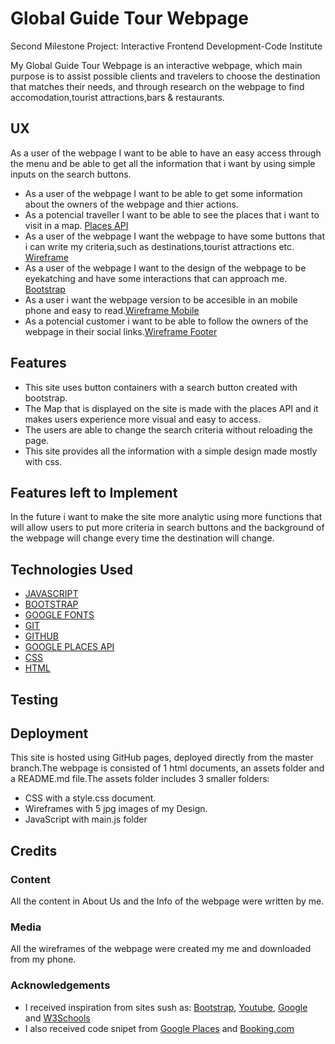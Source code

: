 # Global Guide Tour Webpage

Second Milestone Project: Interactive Frontend Development-Code Institute

My Global Guide Tour Webpage is an interactive webpage, which main purpose is to assist possible clients and travelers to choose the destination that matches their needs, and through research on the webpage to find accomodation,tourist attractions,bars & restaurants.

## UX

As a user of the webpage I want to be able to have an easy access through the menu and be able to get all the information that i want by using simple inputs on the search buttons.
- As a user of the webpage I want to be able to get some information about the owners of the webpage and thier actions.
- As a potencial traveller I want to be able to see the places that i want to visit in a map. [Places API](https://developers.google.com/places/web-service/intro)
- As a user of the webpage I want the webpage to have some buttons that i can write my criteria,such as destinations,tourist attractions etc. [Wireframe](assets/wireframes/IMG_4528.jpg)
- As a user of the webpage I want to the design of the webpage to be eyekatching and have some interactions that can approach me. [Bootstrap](https://www.bootstrapcdn.com/)
- As a user i want the webpage version to be accesible in an mobile phone and easy to read.[Wireframe Mobile](IMG_4529.jpg)
- As a potencial customer i want to be able to follow the owners of the webpage in their social links.[Wireframe Footer](IMG_4530.jpg)

## Features

- This site uses button containers with a search button created with bootstrap.
- The Map that is displayed on the site is made with the places API and it makes users experience more visual and easy to access.
- The users are able to change the search criteria without reloading the page.
- This site provides all the information with a simple design made mostly with css.

## Features left to Implement

In the future i want to make the site more analytic using more functions that will allow users to put more criteria in search buttons and the background of the webpage will change every time the destination will change.

## Technologies Used

- [JAVASCRIPT](https://no.wikipedia.org/wiki/JavaScript)
- [BOOTSTRAP](https://en.wikipedia.org/wiki/BootstrapCDN)
- [GOOGLE FONTS](https://en.wikipedia.org/wiki/Google_Fonts)
- [GIT](https://no.wikipedia.org/wiki/Git)
- [GITHUB](https://en.wikipedia.org/wiki/GitHub)
- [GOOGLE PLACES API](https://developers.google.com/maps/documentation/javascript/examples/places-autocomplete)
- [CSS](https://no.wikipedia.org/wiki/Cascading_Style_Sheets)
- [HTML](https://no.wikipedia.org/wiki/HTML)

## Testing

## Deployment

This site is hosted using GitHub pages, deployed directly from the master branch.The webpage is consisted of 1 html documents, an assets folder and a README.md file.The assets folder includes 3 smaller folders:
- CSS with a style.css document.
- Wireframes with 5 jpg images of my Design.
- JavaScript with main.js folder

## Credits

### Content

All the content in About Us and the Info of the webpage were written by me.

### Media

All the wireframes of the webpage were created my me and downloaded from my phone.

### Acknowledgements

- I received inspiration from sites sush as: [Bootstrap](https://en.wikipedia.org/wiki/BootstrapCDN), [Youtube](https://www.youtube.com/), [Google](https://no.wikipedia.org/wiki/Google) and [W3Schools](https://www.w3schools.com/java/)
- I also received code snipet from [Google Places](https://developers.google.com/maps/documentation/javascript/examples/places-autocomplete) and [Booking.com](https://www.booking.com/searchresults.el.html?label=gen173nr-1FCAEoggI46AdIM1gEaKoBiAEBmAEIuAEXyAEM2AEB6AEB-AELiAIBqAIDuALRx7LpBcACAQ&sid=626341e5ceb9d67eaf433e0dc4133f86&sb=1&src=index&src_elem=sb&error_url=https%3A%2F%2Fwww.booking.com%2Findex.el.html%3Flabel%3Dgen173nr-1FCAEoggI46AdIM1gEaKoBiAEBmAEIuAEXyAEM2AEB6AEB-AELiAIBqAIDuALRx7LpBcACAQ%3Bsid%3D626341e5ceb9d67eaf433e0dc4133f86%3Bsb_price_type%3Dtotal%26%3B&ss=London%2C+Greater+London%2C+United+Kingdom&is_ski_area=0&checkin_year=&checkin_month=&checkout_year=&checkout_month=&group_adults=2&group_children=0&no_rooms=1&b_h4u_keep_filters=&from_sf=1&ss_raw=london&ac_position=0&ac_langcode=en&ac_click_type=b&dest_id=-2601889&dest_type=city&iata=LON&place_id_lat=51.507391&place_id_lon=-0.127634&search_pageview_id=0a1570e87c570054&search_selected=true)

